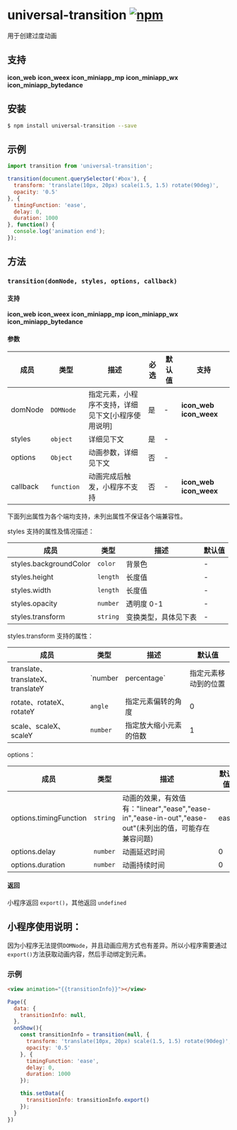 # universal-transition [![npm](https://img.shields.io/npm/v/universal-transition.svg)](https://www.npmjs.com/package/universal-transition)

用于创建过度动画

## 支持

__icon_web__ __icon_weex__ __icon_miniapp_mp__ __icon_miniapp_wx__ __icon_miniapp_bytedance__

## 安装

```bash
$ npm install universal-transition --save
```

## 示例

```js
import transition from 'universal-transition';

transition(document.querySelector('#box'), {
  transform: 'translate(10px, 20px) scale(1.5, 1.5) rotate(90deg)',
  opacity: '0.5'
}, {
  timingFunction: 'ease',
  delay: 0,
  duration: 1000
}, function() {
  console.log('animation end');
});
```

## 方法

### `transition(domNode, styles, options, callback)`

#### 支持

__icon_web__ __icon_weex__ __icon_miniapp_mp__ __icon_miniapp_wx__ __icon_miniapp_bytedance__

#### 参数

| 成员 | 类型 | 描述 | 必选 |默认值 | 支持 |
| --- | --- | --- | --- | --- | --- |
| domNode | `DOMNode`  | 指定元素，小程序不支持，详细见下文[小程序使用说明] | 是 | - | __icon_web__ __icon_weex__ |
| styles | `object`  | 详细见下文 | 是 | - |   |
| options | `Object`  | 动画参数，详细见下文 | 否 | - |   |
| callback | `function`  |  动画完成后触发，小程序不支持 | 否 | - | __icon_web__ __icon_weex__ |

下面列出属性为各个端均支持，未列出属性不保证各个端兼容性。

styles 支持的属性及情况描述：

| 成员 | 类型 | 描述 | 默认值 |
| --- | --- | --- | --- |
| styles.backgroundColor |  `color` | 背景色 | - |
| styles.height | `length` | 长度值 | - |
| styles.width | `length` | 长度值 | - |
| styles.opacity | `number` | 透明度 0-1 | - |
| styles.transform | `string` | 变换类型，具体见下表 | - |

styles.transform 支持的属性：

| 成员 | 类型 | 描述 | 默认值 |
| --- | --- | --- | --- |
| translate、translateX、translateY | `number | percentage` | 指定元素移动到的位置 | 0 |
| rotate、rotateX、rotateY | `angle` | 指定元素偏转的角度 | 0 |
| scale、scaleX、scaleY| `number` | 指定放大缩小元素的倍数 | 1 |

options：

| 成员 | 类型 | 描述 | 默认值 |
| --- | --- | --- | --- |
| options.timingFunction |  `string` | 动画的效果，有效值有："linear","ease","ease-in","ease-in-out","ease-out"(未列出的值，可能存在兼容问题) | ease |
| options.delay |  `number` | 动画延迟时间 | 0 |
| options.duration |  `number` | 动画持续时间 | 0 |

#### 返回

小程序返回 `export()`，其他返回 `undefined`

## 小程序使用说明：

因为小程序无法提供`DOMNode`，并且动画应用方式也有差异。所以小程序需要通过`export()`方法获取动画内容，然后手动绑定到元素。

### 示例

```html
<view animation="{{transitionInfo}}"></view>
```
```javascript
Page({
  data: {
    transitionInfo: null,
  },
  onShow(){
    const transitionInfo = transition(null, {
      transform: 'translate(10px, 20px) scale(1.5, 1.5) rotate(90deg)',
      opacity: '0.5'
    }, {
      timingFunction: 'ease',
      delay: 0,
      duration: 1000
    });

    this.setData({
      transitionInfo: transitionInfo.export()
    });
  }
})
```
